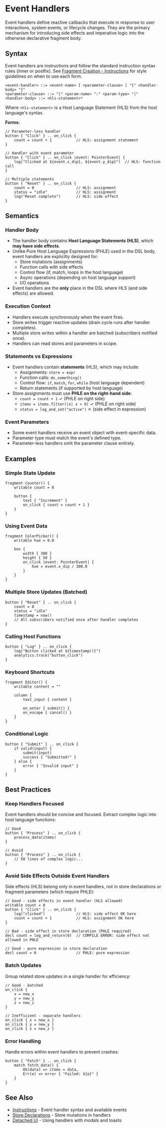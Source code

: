 # Event Handlers

Event handlers define reactive callbacks that execute in response to user interactions, system
events, or lifecycle changes. They are the primary mechanism for introducing side effects and
imperative logic into the otherwise declarative fragment body.

## Syntax

Event handlers are instructions and follow the standard instruction syntax rules (inner or postfix).
See [Fragment Creation - Instructions](20_fragment_creation.md#4-instructions-inner-vs-postfix-syntax) for style guidelines on when to use each form.

```text
<event-handler> ::= <event-name> [ <parameter-clause> ] "{" <handler-body> "}"
<parameter-clause> ::= "|" <param-name> ":" <param-type> "|"
<handler-body> ::= <hls-statement>*
```

Where `<hls-statement>` is a Host Language Statement (HLS) from the host language's syntax.

**Forms:**

```frel
// Parameter-less handler
button { "Click" } .. on_click {
    count = count + 1           // HLS: assignment statement
}

// Handler with event parameter
button { "Click" } .. on_click |event: PointerEvent| {
    log("Clicked at ${event.x_dip}, ${event.y_dip}")  // HLS: function call
}

// Multiple statements
button { "Reset" } .. on_click {
    count = 0                   // HLS: assignment
    status = "idle"             // HLS: assignment
    log("Reset complete")       // HLS: side effect
}
```

## Semantics

### Handler Body

* The handler body contains **Host Language Statements (HLS)**, which **may have side effects**.
* Unlike Pure Host Language Expressions (PHLE) used in the DSL body, event handlers are explicitly designed for:
  - Store mutations (assignments)
  - Function calls with side effects
  - Control flow (if, match, loops in the host language)
  - Async operations (depending on host language support)
  - I/O operations
* Event handlers are the **only** place in the DSL where HLS (and side effects) are allowed.

### Execution Context

* Handlers execute synchronously when the event fires.
* Store writes trigger reactive updates (drain cycle runs after handler completes).
* Multiple store writes within a handler are batched (subscribers notified once).
* Handlers can read stores and parameters in scope.

### Statements vs Expressions

* Event handlers contain **statements** (HLS), which may include:
  - Assignments: `store = expr`
  - Function calls: `do_something()`
  - Control flow: `if`, `match`, `for`, `while` (host language dependent)
  - Return statements (if supported by host language)
* Store assignments must use **PHLE on the right-hand side**:
  - `count = count + 1` ✓ (PHLE on right side)
  - `items = items.filter(|x| x > 0)` ✓ (PHLE on right side)
  - `status = log_and_set("active")` ✗ (side effect in expression)

### Event Parameters

* Some event handlers receive an event object with event-specific data.
* Parameter type must match the event's defined type.
* Parameter-less handlers omit the parameter clause entirely.

## Examples

### Simple State Update

```frel
fragment Counter() {
    writable count = 0

    button {
        text { "Increment" }
        on_click { count = count + 1 }
    }
}
```

### Using Event Data

```frel
fragment ColorPicker() {
    writable hue = 0.0

    box {
        width { 300 }
        height { 50 }
        on_click |event: PointerEvent| {
            hue = event.x_dip / 300.0
        }
    }
}
```

### Multiple Store Updates (Batched)

```frel
button { "Reset" } .. on_click {
    count = 0
    status = "idle"
    timestamp = now()
    // All subscribers notified once after handler completes
}
```

### Calling Host Functions

```frel
button { "Log" } .. on_click {
    log("Button clicked at ${timestamp()}")
    analytics.track("button_click")
}
```

### Keyboard Shortcuts

```frel
fragment Editor() {
    writable content = ""

    column {
        text_input { content }

        on_enter { submit() }
        on_escape { cancel() }
    }
}
```

### Conditional Logic

```frel
button { "Submit" } .. on_click {
    if valid(input) {
        submit(input)
        success { "Submitted!" }
    } else {
        error { "Invalid input" }
    }
}
```

## Best Practices

### Keep Handlers Focused

Event handlers should be concise and focused. Extract complex logic into host language functions:

```frel
// Good
button { "Process" } .. on_click {
    process_data(items)
}

// Avoid
button { "Process" } .. on_click {
    // 50 lines of complex logic...
}
```

### Avoid Side Effects Outside Event Handlers

Side effects (HLS) belong only in event handlers, not in store declarations or fragment parameters (which require PHLE):

```frel
// Good - side effects in event handler (HLS allowed)
writable count = 0
button { "Click" } .. on_click {
    log("clicked")              // HLS: side effect OK here
    count = count + 1           // HLS: assignment OK here
}

// Bad - side effect in store declaration (PHLE required)
decl count = log_and_return(0)  // COMPILE ERROR: side effect not allowed in PHLE

// Good - pure expression in store declaration
decl count = 0                  // PHLE: pure expression
```

### Batch Updates

Group related store updates in a single handler for efficiency:

```frel
// Good - batched
on_click {
    x = new_x
    y = new_y
    z = new_z
}

// Inefficient - separate handlers
on_click { x = new_x }
on_click { y = new_y }
on_click { z = new_z }
```

### Error Handling

Handle errors within event handlers to prevent crashes:

```frel
button { "Fetch" } .. on_click {
    match fetch_data() {
        Ok(data) => items = data,
        Err(e) => error { "Failed: ${e}" }
    }
}
```

## See Also

- [Instructions](40_instructions.md) - Event handler syntax and available events
- [Store Declarations](20_reactive_state/10_store_basics.md) - Store mutations in handlers
- [Detached UI](50_detached_ui.md) - Using handlers with modals and toasts
